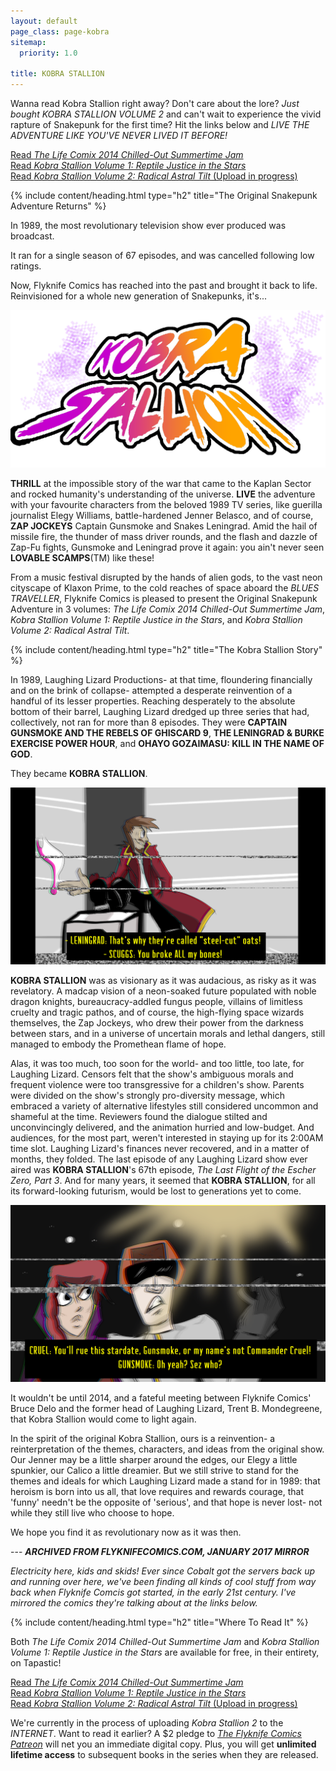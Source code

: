 ```yaml
---
layout: default
page_class: page-kobra
sitemap:
  priority: 1.0

title: KOBRA STALLION
---
```


Wanna read Kobra Stallion right away? Don't care about the lore? _Just bought_ *KOBRA STALLION VOLUME 2* and can't wait to experience the vivid rapture of Snakepunk for the first time? Hit the links below and *LIVE THE ADVENTURE LIKE YOU'VE NEVER LIVED IT BEFORE!*

[Read _The Life Comix 2014 Chilled-Out Summertime Jam_](/gallery/2014jam)  
[Read _Kobra Stallion Volume 1: Reptile Justice in the Stars_](/gallery/kobrastallion1)  
[Read _Kobra Stallion Volume 2: Radical Astral Tilt_ (Upload in progress)](/gallery/kobrastallion2)

{% include content/heading.html type="h2" title="The Original Snakepunk Adventure Returns" %}

In 1989, the most revolutionary television show ever produced was broadcast.

It ran for a single season of 67 episodes, and was cancelled following low ratings.

Now, Flyknife Comics has reached into the past and brought it back to life. Reinvisioned for a whole new generation of Snakepunks, it's...

![Kobra Stallion Logo](/images/KobraStallionLogo.png)

**THRILL** at the impossible story of the war that came to the Kaplan Sector and rocked humanity's understanding of the universe. **LIVE** the adventure with your favourite characters from the beloved 1989 TV series, like guerilla journalist Elegy Williams, battle-hardened Jenner Belasco, and of course, **ZAP JOCKEYS** Captain Gunsmoke and Snakes Leningrad. Amid the hail of missile fire, the thunder of mass driver rounds, and the flash and dazzle of Zap-Fu fights, Gunsmoke and Leningrad prove it again: you ain't never seen **LOVABLE SCAMPS**(TM) like these!

From a music festival disrupted by the hands of alien gods, to the vast neon cityscape of Klaxon Prime, to the cold reaches of space aboard the _BLUES TRAVELLER_, Flyknife Comics is pleased to present the Original Snakepunk Adventure in 3 volumes: *The Life Comix 2014 Chilled-Out Summertime Jam*, *Kobra Stallion Volume 1: Reptile Justice in the Stars*, and *Kobra Stallion Volume 2: Radical Astral Tilt*. 

{% include content/heading.html type="h2" title="The Kobra Stallion Story" %}

In 1989, Laughing Lizard Productions- at that time, floundering financially and on the brink of collapse- attempted a desperate reinvention of a handful of its lesser properties. Reaching desperately to the absolute bottom of their barrel, Laughing Lizard dredged up three series that had, collectively, not ran for more than 8 episodes. They were **CAPTAIN GUNSMOKE AND THE REBELS OF GHISCARD 9**, **THE LENINGRAD & BURKE EXERCISE POWER HOUR**, and **OHAYO GOZAIMASU: KILL IN THE NAME OF GOD**. 

They became **KOBRA STALLION**. 

![A Kobra Stallion screencap](/images/screencap1.png)

**KOBRA STALLION** was as visionary as it was audacious, as risky as it was revelatory. A madcap vision of a neon-soaked future populated with noble dragon knights, bureaucracy-addled fungus people, villains of limitless cruelty and tragic pathos, and of course, the high-flying space wizards themselves, the Zap Jockeys, who drew their power from the darkness between stars, and in a universe of uncertain morals and lethal dangers, still managed to embody the Promethean flame of hope. 

Alas, it was too much, too soon for the world- and too little, too late, for Laughing Lizard. Censors felt that the show's ambiguous morals and frequent violence were too transgressive for a children's show. Parents were divided on the show's strongly pro-diversity message, which embraced a variety of alternative lifestyles still considered uncommon and shameful at the time. Reviewers found the dialogue stilted and unconvincingly delivered, and the animation hurried and low-budget. And audiences, for the most part, weren't interested in staying up for its 2:00AM time slot. Laughing Lizard's finances never recovered, and in a matter of months, they folded. The last episode of any Laughing Lizard show ever aired was **KOBRA STALLION**'s 67th episode, _The Last Flight of the Escher Zero, Part 3_. And for many years, it seemed that **KOBRA STALLION**, for all its forward-looking futurism, would be lost to generations yet to come. 

![A screencap from Kobra Stallion](/images/Screencap2.png)

It wouldn't be until 2014, and a fateful meeting between Flyknife Comics' Bruce Delo and the former head of Laughing Lizard, Trent B. Mondegreene, that Kobra Stallion would come to light again. 

In the spirit of the original Kobra Stallion, ours is a reinvention- a reinterpretation of the themes, characters, and ideas from the original show. Our Jenner may be a little sharper around the edges, our Elegy a little spunkier, our Calico a little dreamier. But we still strive to stand for the themes and ideals for which Laughing Lizard made a stand for in 1989: that heroism is born into us all, that love requires and rewards courage, that 'funny' needn't be the opposite of 'serious', and that hope is never lost- not while they still live who choose to hope.

We hope you find it as revolutionary now as it was then. 

--- ***ARCHIVED FROM FLYKNIFECOMICS.COM, JANUARY 2017 MIRROR***

_Electricity here, kids and skids! Ever since Cobalt got the servers back up and running over here, we've been finding all kinds of cool stuff from way back when Flyknife Comcis got started, in the early 21st century. I've mirrored the comics they're talking about at the links below._

{% include content/heading.html type="h2" title="Where To Read It" %}

Both _The Life Comix 2014 Chilled-Out Summertime Jam_ and _Kobra Stallion Volume 1: Reptile Justice in the Stars_ are available for free, in their entirety, on Tapastic!

[Read _The Life Comix 2014 Chilled-Out Summertime Jam_](/gallery/2014jam)  
[Read _Kobra Stallion Volume 1: Reptile Justice in the Stars_](/gallery/kobrastallion1)  
[Read _Kobra Stallion Volume 2: Radical Astral Tilt_ (Upload in progress)](https://tapas.io/series/Kobra-Stallion-Vol-2-Radical-Astral-Tilt)

We're currently in the process of uploading _Kobra Stallion 2_ to the *INTERNET*. Want to read it earlier? A $2 pledge to [_The Flyknife Comics Patreon_](https://www.patreon.com/user?u=2563721) will net you an immediate digital copy. Plus, you will get **unlimited lifetime access** to subsequent books in the series when they are released.